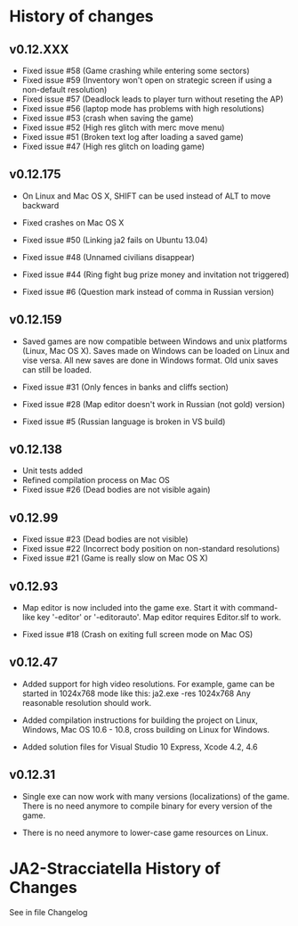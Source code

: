 # History of changes

## v0.12.XXX

- Fixed issue #58 (Game crashing while entering some sectors)
- Fixed issue #59 (Inventory won't open on strategic screen if using a non-default resolution)
- Fixed issue #57 (Deadlock leads to player turn without reseting the AP)
- Fixed issue #56 (laptop mode has problems with high resolutions)
- Fixed issue #53 (crash when saving the game)
- Fixed issue #52 (High res glitch with merc move menu)
- Fixed issue #51 (Broken text log after loading a saved game)
- Fixed issue #47 (High res glitch on loading game)

## v0.12.175

- On Linux and Mac OS X, SHIFT can be used instead of ALT to move backward

- Fixed crashes on Mac OS X

- Fixed issue #50 (Linking ja2 fails on Ubuntu 13.04)
- Fixed issue #48 (Unnamed civilians disappear)
- Fixed issue #44 (Ring fight bug prize money and invitation not triggered)
- Fixed issue #6  (Question mark instead of comma in Russian version)

## v0.12.159

- Saved games are now compatible between Windows and unix platforms (Linux,
  Mac OS X).  Saves made on Windows can be loaded on Linux and vise versa.
  All new saves are done in Windows format.  Old unix saves can still be
  loaded.

- Fixed issue #31 (Only fences in banks and cliffs section)
- Fixed issue #28 (Map editor doesn't work in Russian (not gold) version)
- Fixed issue #5  (Russian language is broken in VS build)

## v0.12.138

- Unit tests added
- Refined compilation process on Mac OS
- Fixed issue #26 (Dead bodies are not visible again)

## v0.12.99

- Fixed issue #23 (Dead bodies are not visible)
- Fixed issue #22 (Incorrect body position on non-standard resolutions)
- Fixed issue #21 (Game is really slow on Mac OS X)

## v0.12.93

- Map editor is now included into the game exe.
  Start it with command-like key '-editor' or '-editorauto'.
  Map editor requires Editor.slf to work.

- Fixed issue #18 (Crash on exiting full screen mode on Mac OS)

## v0.12.47

- Added support for high video resolutions.  For example, game can be
  started in 1024x768 mode like this: ja2.exe -res 1024x768
  Any reasonable resolution should work.

- Added compilation instructions for building the project on Linux,
  Windows, Mac OS 10.6 - 10.8, cross building on Linux for Windows.

- Added solution files for Visual Studio 10 Express, Xcode 4.2, 4.6

## v0.12.31

- Single exe can now work with many versions (localizations) of the game.
  There is no need anymore to compile binary for every version of the game.

- There is no need anymore to lower-case game resources on Linux.

# JA2-Stracciatella History of Changes

See in file Changelog
